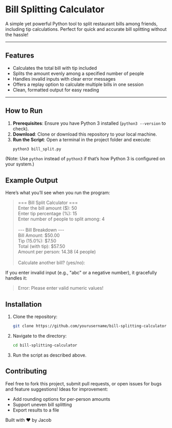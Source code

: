 # Bill Splitting Calculator

A simple yet powerful Python tool to split restaurant bills among friends, including tip calculations. Perfect for quick and accurate bill splitting without the hassle!

---

## Features
- Calculates the total bill with tip included
- Splits the amount evenly among a specified number of people
- Handles invalid inputs with clear error messages
- Offers a replay option to calculate multiple bills in one session
- Clean, formatted output for easy reading

---

## How to Run
1. **Prerequisites**: Ensure you have Python 3 installed (`python3 --version` to check).
2. **Download**: Clone or download this repository to your local machine.
3. **Run the Script**: Open a terminal in the project folder and execute:
   ```bash
   python3 bill_split.py
   
(Note: Use `python` instead of `python3` if that’s how Python 3 is configured on your system.)
   
## Example Output
Here’s what you’ll see when you run the program:

>=== Bill Split Calculator ===<br>
Enter the bill amount ($): 50<br>
Enter tip percentage (%): 15<br>
Enter number of people to split among: 4<br><br>
>--- Bill Breakdown ---<br>
Bill Amount: \$50.00<br>
Tip (15.0%): \$7.50<br>
Total (with tip): \$57.50<br>
Amount per person: 14.38 (4 people)<br><br>
>Calculate another bill? (yes/no):

If you enter invalid input (e.g., "abc" or a negative number), it gracefully handles it:
>Error: Please enter valid numeric values!

## Installation
1. Clone the repository:
   ```bash
   git clone https://github.com/yourusername/bill-splitting-calculator.git
2. Navigate to the directory:
   ```bash
   cd bill-splitting-calculator
3. Run the script as described above.

## Contributing
Feel free to fork this project, submit pull requests, or open issues for bugs and feature suggestions! Ideas for improvement:

- Add rounding options for per-person amounts
- Support uneven bill splitting
- Export results to a file

Built with ❤️ by Jacob
